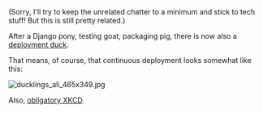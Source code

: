 <!--
.. title: We now have an animal mascot!
.. date: 2010/09/29 13:37
.. slug: we-now-have-an-animal-mascot-
.. link:
.. description:
.. tags: 
-->

<div>(Sorry, I'll try to keep the unrelated chatter to a minimum and stick to tech stuff! But this is still pretty related.)</div>
<p />
<p>After a Django pony, testing goat, packaging pig, there is now also a <a href="http://twitter.com/deploymentduck">deployment duck</a>.</p>
<p />
<div>That means, of course, that continuous deployment looks somewhat like this:</div>
<p />
<div><img title="ducklings_ali_465x349.jpg" src="http://www.bbc.co.uk/devon/content/images/2007/03/12/ducklings_ali_465x349.jpg" alt="ducklings_ali_465x349.jpg" /></div>
<p />
<div>Also, <a href="http://xkcd.com/537/">obligatory XKCD</a>.</div>
